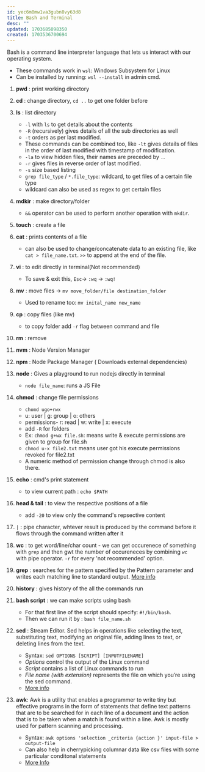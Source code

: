 ```yaml
---
id: yec6m8mw1va3gubn8vy63d8
title: Bash and Terminal
desc: ""
updated: 1703685098350
created: 1703536700694
---
```


Bash is a command line interpreter language that lets us interact with our operating system.

- These commands work in `wsl`: Windows Subsystem for Linux
- Can be installed by running: `wsl --install` in admin cmd.

1. **pwd** : print working directory
2. **cd** : change directory, `cd ..` to get one folder before
3. **ls** : list directory
   - `-l` with `ls` to get details about the contents
   - `-R` (recursively) gives details of all the sub directories as well
   - `-t` orders as per last modified.
   - These commands can be combined too, like `-lt` gives details of files in the order of last modified with timestamp of modification.
   - `-la` to view hidden files, their names are preceded by `.`.
   - `-r` gives files in reverse order of last modified.
   - `-s` size based listing
   - `grep file_type` / `*.file_type`: wildcard, to get files of a certain file type
   - wildcard can also be used as regex to get certain files
4. **mdkir** : make directory/folder
   - `&&` operator can be used to perform another operation with `mkdir`.
5. **touch** : create a file
6. **cat** : prints contents of a file
   - can also be used to change/concatenate data to an existing file, like `cat > file_name.txt`. `>>` to append at the end of the file.
7. **vi** : to edit directly in terminal(Not recommended)
   - To save & exit this, `Esc`-> `:wq` -> `:wq!`
8. **mv** : move files -> `mv move_folder/file destination_folder`
   - Used to rename too: `mv inital_name new_name`
9. **cp** : copy files (like mv)
   - to copy folder add `-r` flag between command and file
10. **rm** : remove
11. **nvm** : Node Version Manager
12. **npm** : Node Package Manager ( Downloads external dependencies)
13. **node** : Gives a playground to run nodejs directly in terminal
    - `node file_name`: runs a JS File
14. **chmod** : change file permissions
    - `chomd ugo+rwx`
    - u: user | g: group | o: others
    - permissions- r: read | w: write | x: execute
    - add `-R` for folders
    - Ex: `chmod g+wx file.sh`: means write & execute permissions are given to group for file.sh
    - `chmod u-x file2.txt` means user got his execute permissions revoked for file2.txt
    - A numeric method of permission change through chmod is also there.
15. **echo** : cmd's print statement
    - to view current path : `echo $PATH`
16. **head & tail** : to view the respective positions of a file
    - add `-20` to view only
      the command's repsective content
17. `|` : pipe character, whtever result is produced by the command before it flows through the command written after it
18. **wc** : to get word/line/char count - we can get occurenece of something with `grep` and then gwt the number of occureneces by combining `wc` with pipe operator.
    `-r` for every 'not recommended' option.

19. **grep** : searches for the pattern specified by the Pattern parameter and writes each matching line to standard output. [More info](https://www.geeksforgeeks.org/grep-command-in-unixlinux/)

20. **history** : gives history of the all the commands run

21. **bash script** : we can make scripts using bash

    - For that first line of the script should specify: `#!/bin/bash`.
    - Then we can run it by : `bash file_name.sh`

22. **sed** : Stream Editor. Sed helps in operations like selecting the text, substituting text, modifying an original file, adding lines to text, or deleting lines from the text.

    - Syntax: `sed OPTIONS [SCRIPT] [INPUTFILENAME]`
    - _Options_ control the output of the Linux command
    - _Script_ contains a list of Linux commands to run
    - _File name (with extension)_ represents the file on which you’re using the sed command.
    - [More info](https://www.geeksforgeeks.org/sed-command-in-linux-unix-with-examples/)

23. **awk**: Awk is a utility that enables a programmer to write tiny but effective programs in the form of statements that define text patterns that are to be searched for in each line of a document and the action that is to be taken when a match is found within a line. Awk is mostly used for pattern scanning and processing.
    - Syntax: `awk options 'selection _criteria {action }' input-file > output-file`
    - Can also help in cherrypicking columnar data like csv files with some particular conditonal statements
    - [More Info](https://www.geeksforgeeks.org/awk-command-unixlinux-examples/)

